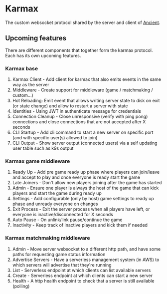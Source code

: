 # Karmax
The custom websocket protocol shared by the server and client of [Ancient](../README.md).

## Upcoming features
There are different components that together form the karmax protocol. Each has its own upcoming features.

### Karmax base
1. Karmax Client - Add client for karmax that also emits events in the same way as the server
2. Middleware - Create support for middleware (game / matchmaking / custom...)
3. Hot Reloading: Emit event that allows writing server state to disk on exit (or state change) and allow to restart a server with state
4. Identities - Using JWT in authenticate message for credentials
5. Connection Cleanup - Close unresponsive (verify with ping pong) connections and close connections that are not accepted after X seconds
6. CLI Startup - Add cli command to start a new server on specific port (and with specific user(s) allowed to join)
7. CLI Output - Show server output (connected users) via a self updating user table such as k9s output

### Karmax game middleware
1. Ready Up - Add pre game ready up phase where players can join/leave and accept to play and once everyone is ready start the game
2. Late Joiners - Don't allow new players joining after the game has started
3. Admin - Ensure one player is always the host of the game that can kick players and start the game during ready up
4. Settings - Add configurable (only by host) game settings to ready up phase and unready everyone on changes
5. Exit Process - Exit the server process when all players have left, or everyone is inactive/disconnected for X seconds
6. Auto Pause - On unlink/link pause/continue the game
7. Inactivity - Keep track of inactive players and kick them if needed

### Karmax matchmaking middleware
1. Admin - Move server websocket to a different http path, and have some paths for requesting game status information
2. Advertise Servers - Have a serverless management system (in AWS) to which servers will advertise that they're running
3. List - Serverless endpoint at which clients can list available servers
4. Create - Serverless endpoint at which clients can start a new server
5. Health - A http health endpoint to check that a server is still available (polling)
